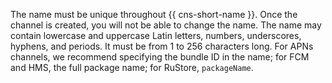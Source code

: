 The name must be unique throughout {{ cns-short-name }}. Once the channel is created, you will not be able to change the name. The name may contain lowercase and uppercase Latin letters, numbers, underscores, hyphens, and periods. It must be from 1 to 256 characters long. For APNs channels, we recommend specifying the bundle ID in the name; for FCM and HMS, the full package name; for RuStore, `packageName`.